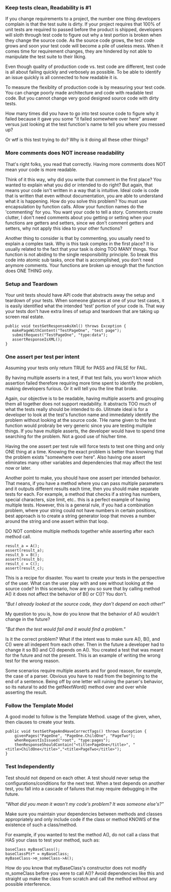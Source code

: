### Keep tests clean, Readability is #1
If you change requirements to a project, the number one thing developers complain is that the test suite is dirty. If your project requires that 100% of unit tests are required to passed before the product is shipped, developers will sloth through test code to figure out why a test portion is broken when they change the source code. As the source code grows, the test code grows and soon your test code will become a pile of useless mess. When it comes time for requirement changes, they are hindered by not able to manipulate the test suite to their liking.

Even though quality of production code vs. test code are different, test code is all about failing quickly and verbosely as possible. To be able to identify an issue quickly is all connected to how readable it is.

To measure the flexiblity of production code is by measuring your test code. You can change poorly made architecture and code with readable test code. But you cannot change very good designed source code with dirty tests.

How many times did you have to go into test source code to figure why it failed because it gave you some "it failed somewhere over here" answer versus just looking at the test function's name to tell you where you messed up?

Or wtf is this test trying to do? Why is it doing all these other things?

### More comments does NOT increase readability
That's right folks, you read that correctly. Having more comments does NOT mean your code is more readable.

Think of it this way, why did you write that comment in the first place? You wanted to explain what you did or intended to do right? But again, that means your code isn't written in a way that is intuitive. Ideal code is code that is written that even without documentation, you are able to understand what it is happening. How do you solve this problem? You must use encapsulation by function calls. Allow your function names do the 'commenting' for you. You want your code to tell a story. Comments create clutter, I don't need comments about you getting or setting when your functions are getters and setters, since we don't comment getters and setters, why not apply this idea to your other functions?

Another thing to consider is that by commenting, you usually need to explain a complex task. Why is this task complex in the first place? It is usually related to the fact that your task is doing TOO MANY things. Your function is not abiding to the single responsibility principle. So break this code into atomic sub tasks, once that is accomplished, you don't need anymore comments. Your functions are broken up enough that the function does ONE THING only.

### Setup and Teardown
Your unit tests should have API code that abstracts away the setup and teardown of your tests. When someone glances at one of your test cases, it is easily identified what the intended 'test' portion of your code is. That way your tests don't have extra lines of setup and teardown that are taking up screen real estate.

```
public void testGetResponseAsXml() throws Exception {
   makePageWithContent("TestPageOne", "test page");
   submitRequest("TestPageOne", "type:data");
   assertResponseIsXML();
}
```

### One assert per test per intent
Assuming your tests only return TRUE for PASS and FALSE for FAIL.

By having multiple asserts in a test, if that test fails, you won't know which assertion failed therefore requiring more time spent to identify the problem, making developers furious. Or it will tell you the line that broke.

Again, our objective is to be readable, having multiple asserts and grouping them all together does not support readability. It abstracts TOO much of what the tests really should be intended to do. Ulitmate ideal is for a developer to look at the test's function name and immedately identify the problem without looking at the source code. THe name given to the test function would probraly be very generic since you are testing multiple things. If you have multiple asserts, the developer would have to spend time searching for the problem. Not a good use of his/her time.

Having the one assert per test rule will force tests to test one thing and only ONE thing at a time. Knowing the exact problem is better than knowing that the problem exists "somewhere over here". Also having one assert eliminates many other variables and dependencies that may affect the test now or later.

Another point to make, you should have one assert per intended behavior. That means, if you have a method where you can pass multiple parameters and it outputs different results each time, then you should make separate tests for each. For example, a method that checks if a string has numbers, special characters, size limit, etc.. this is a perfect example of having multiple tests. However, this is a general rule, if you had a combination problem, where your string could not have numbers in certain positions, best approach is to create a string generator loop that moves a number around the string and one assert within that loop.

DO NOT combine multiple methods together while asserting after each method call.

```
result_a = A();
assert(result_a);
result_b = B();
assert(result_b);
result_c = C();
assert(result_c);
```

This is a recipe for disaster. You want to create your tests in the perspective of the user. What can the user play with and see without looking at the source code? In this scenario, how are you so sure that by calling method A() it does not affect the behavior of B() or C()? You don't. 

*"But I already looked at the source code, they don't depend on each other!"*

My question to you is, how do you know that the behavior of A() wouldn't change in the future?

*"But then the test would fail and it would find a problem."*

Is it the correct problem? What if the intent was to make sure A(), B(), and C() were all indepent from each other. Then in the future a developer had to change it so B() and C() depends on A(). You created a test that was meant for the future and not the present. This is an example of writing the wrong test for the wrong reason.

Some scenarios require multiple asserts and for good reason, for example, the case of a parser. Obvious you have to read from the beginning to the end of a sentence. Being off by one letter will ruining the parser's behavior, so its natural to add the getNextWord() method over and over while asserting the result.

### Follow the Template Model
A good model to follow is the Template Method. usage of the given, when, then clauses to create your tests.

```
public void testGetPageAndHaveCorrectTags() throws Exception {
    givenPages("PageOne", "PageOne.ChildOne", "PageTwo");
    whenRequestIsIssued("root", "type:pages");
    thenResponseShouldContain("<title>PageOne</title>", "<title>ChildOne</title>","<title>PageTwo</title>");
}
```

### Test Independently
Test should not depend on each other. A test should never setup the configurations/conditions for the next test. When a test depends on another test, you fall into a cascade of failures that may require debugging in the future.

*"What did you mean it wasn't my code's problem? It was someone else's?"*

Make sure you maintain your dependencies between methods and classes appropriately and only include code if the class or method KNOWS of the existence of such a class/method.

For example, if you wanted to test the method A(), do not call a class that HAS your class to test your method, such as:

```
baseClass myBaseClass();
baseClassPtr* = myBaseClass;
myBaseClass->m_someClass->A();
```

How do you know that myBaseClass's constructor does not modify m_someClass before you were to call A()? Avoid dependencies like this and straight up make the class from scratch and call the method without any possible interference.
